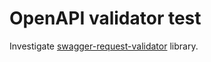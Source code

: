 # OpenAPI validator test

Investigate [swagger-request-validator](https://bitbucket.org/atlassian/swagger-request-validator/src/master/) library.
